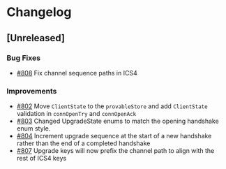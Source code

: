 <!--
Guiding Principles:

Changelogs are for humans, not machines.
There should be an entry for every single version.
The same types of changes should be grouped.
Versions and sections should be linkable.
The latest version comes first.
The release date of each version is displayed.
Mention whether you follow Semantic Versioning.

Usage:

Change log entries are to be added to the Unreleased section under the
appropriate stanza (see below). Each entry should ideally include a tag and
the Github issue reference in the following format:

* (<tag>) \#<issue-number> message

The issue numbers will later be link-ified during the release process so you do
not have to worry about including a link manually, but you can if you wish.

Types of changes (Stanzas):

"New Applications" for new applications.
"New Light Clients" for new light clients.
"Relayers" for changes to relayer protocol.
"Features" for new features to the core IBC stack
"Improvements" for changes in existing functionality.
"Deprecated" for soon-to-be removed features.
"Bug Fixes" for any bug fixes.
"API Breaking" for breaking APIs expected by implementation teams.
"State Machine Breaking" for any changes that result in a different AppState given same genesisState and txList.
"Protocol Breaking" for any changes that would result in an established channel/connection/client no longer being able to communicate with its original counterparty. Note that any changes that are Protocol-Breaking **must** be supported by a backwards-compatibility preserving upgrade protocol.
Ref: https://keepachangelog.com/en/1.0.0/
-->

# Changelog

## [Unreleased]

### Bug Fixes

- [\#808](https://github.com/cosmos/ibc/pull/808) Fix channel sequence paths in ICS4

### Improvements

- [\#802](https://github.com/cosmos/ibc/pull/802) Move `ClientState` to the `provableStore` and add `ClientState` validation in `connOpenTry` and `connOpenAck`
- [\#803](https://github.com/cosmos/ibc/pull/803) Changed UpgradeState enums to match the opening handshake enum style.
- [\#804](https://github.com/cosmos/ibc/pull/804) Increment upgrade sequence at the start of a new handshake rather than the end of a completed handshake
- [\#807](https://github.com/cosmos/ibc/pull/807) Upgrade keys will now prefix the channel path to align with the rest of ICS4 keys
